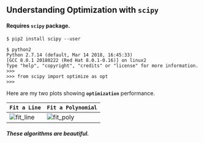 ## Understanding Optimization with `scipy`

#### Requires `scipy` package.

```
$ pip2 install scipy --user

$ python2
Python 2.7.14 (default, Mar 14 2018, 16:45:33) 
[GCC 8.0.1 20180222 (Red Hat 8.0.1-0.16)] on linux2
Type "help", "copyright", "credits" or "license" for more information.
>>>
>>> from scipy import optimize as opt
>>>
```

Here are my two plots showing __`optimization`__ performance.

__`Fit a Line`__ | __`Fit a Polynomial`__
| --- | --- |
![fit_line](https://user-images.githubusercontent.com/26320981/39816629-6ac16e78-53b9-11e8-8256-b3121698a2ed.png) | ![fit_poly](https://user-images.githubusercontent.com/26320981/39816691-91fe40e2-53b9-11e8-83c4-52604e5ec79b.png)

##### These algorithms are beautiful.
